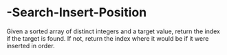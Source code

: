 # -Search-Insert-Position
Given a sorted array of distinct integers and a target value, return the index if the target is found. If not, return the index where it would be if it were inserted in order.
